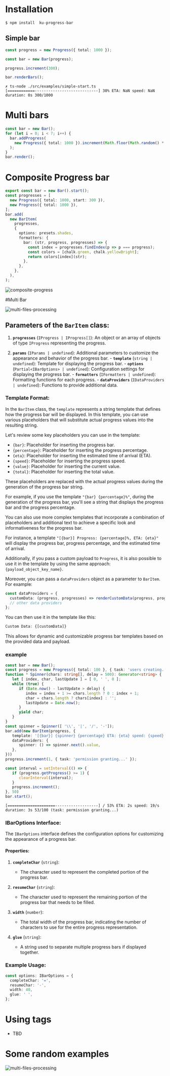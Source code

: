 # Installation

```
$ npm install  ku-progress-bar
```

## Simple bar
```typescript
const progress = new Progress({ total: 1000 });

const bar = new Bar(progress);

progress.increment(300);

bar.renderBars();
```

```console
✗ ts-node ./src/examples/simple-start.ts
[============----------------------------] 30% ETA: NaN speed: NaN duration: 0s 300/1000
```

# Multi bars

```typescript
const bar = new Bar();
for (let i = 0; i < 7; i++) {
  bar.addProgress(
    new Progress({ total: 1000 }).increment(Math.floor(Math.random() * 1000)),
  );
}
bar.render();
```
# Composite Progress bar
```typescript
export const bar = new Bar().start();
const progresses = [
  new Progress({ total: 1000, start: 300 }),
  new Progress({ total: 1000 }),
];
bar.add(
  new BarItem(
    progresses,
    {
      options: presets.shades,
      formatters: {
        bar: (str, progress, progresses) => {
          const index = progresses.findIndex(p => p === progress);
          const colors = [chalk.green, chalk.yellowBright];
          return colors[index](str);
        },
      },
    },
  ),
);
```

![composite-progress](src/docs/images/composite-progress.example.gif)

#Multi Bar

![multi-files-processing](src/docs/images/multi-files-processing.example.gif)

## Parameters of the `BarItem` class:

  1. **`progresses`** (`IProgress | IProgress[]`):
  An object or an array of objects of type `IProgress` representing the progress.

  2. **`params`** (`IParams | undefined`):
   Additional parameters to customize the appearance and behavior of the progress bar.
    - **`template`** (`string | undefined`): Template for displaying the progress bar.
    - **`options`** (`Partial<IBarOptions> | undefined`): Configuration settings for displaying the progress bar.
    - **`formatters`** (`IFormatters | undefined`): Formatting functions for each progress.
    - **`dataProviders`** (`IDataProviders | undefined`): Functions to provide additional data.

### Template Format:

In the `BarItem` class, the `template` represents a string template that defines how the progress bar will be displayed. In this template, you can use various placeholders that will substitute actual progress values into the resulting string.

Let's review some key placeholders you can use in the template:

  - `{bar}`: Placeholder for inserting the progress bar.
  - `{percentage}`: Placeholder for inserting the progress percentage.
  - `{eta}`: Placeholder for inserting the estimated time of arrival (ETA).
  - `{speed}`: Placeholder for inserting the progress speed.
  - `{value}`: Placeholder for inserting the current value.
  - `{total}`: Placeholder for inserting the total value.

These placeholders are replaced with the actual progress values during the generation of the progress bar string.

For example, if you use the template `"{bar} {percentage}%"`, during the generation of the progress bar, you'll see a string that displays the progress bar and the progress percentage.

You can also use more complex templates that incorporate a combination of placeholders and additional text to achieve a specific look and informativeness for the progress bar.

For instance, a template `"[{bar}] Progress: {percentage}%, ETA: {eta}"` will display the progress bar, progress percentage, and the estimated time of arrival.

Additionally, if you pass a custom payload to `Progress`, it is also possible to use it in the template by using the same approach: `{payload_object_key_name}`.

Moreover, you can pass a `dataProviders` object as a parameter to `BarItem`. For example:

```typescript
const dataProviders = {
  customData: (progress, progresses) => renderCustomData(progress, progresses),
  // other data providers
};
```

You can then use it in the template like this:

```typescript
Custom Data: {[customData]}
```
This allows for dynamic and customizable progress bar templates based on the provided data and payload.

### example
```typescript
const bar = new Bar();
const progress = new Progress({ total: 100 }, { task: 'users creating...' });
function * Spinner(chars: string[], delay = 500): Generator<string> {
   let [ index, char, lastUpdate ] = [ 0, ' ', 0 ];
   while (true) {
      if (Date.now() - lastUpdate > delay) {
         index = index + 1 >= chars.length ? 0 : index + 1;
         char = chars.length ? chars[index] : '';
         lastUpdate = Date.now();
      }
      yield char;
   }
}
const spinner = Spinner([ '\\', '|', '/', '-']);
bar.add(new BarItem(progress, {
   template: '[{bar}] {spinner} {percentage} ETA: {eta} speed: {speed} duration: {duration} {value}/{total} (task: {task})',
   dataProviders: {
      spinner: () => spinner.next().value,
   },
}))
progress.increment(1, { task: 'permission granting...' });

const interval = setInterval(() => {
   if (progress.getProgress() >= 1) {
      clearInterval(interval);
   }
   progress.increment();
}, 50)
bar.start();
```

```console
[=====================-------------------] / 53% ETA: 2s speed: 19/s duration: 3s 53/100 (task: permission granting...)
```

### IBarOptions Interface:

The `IBarOptions` interface defines the configuration options for customizing the appearance of a progress bar.

#### Properties:

 1. **`completeChar`** (`string`):
    - The character used to represent the completed portion of the progress bar.

 2. **`resumeChar`** (`string`):
    - The character used to represent the remaining portion of the progress bar that needs to be filled.

 3. **`width`** (`number`):
    - The total width of the progress bar, indicating the number of characters to use for the entire progress representation.

 4. **`glue`** (`string`):
    - A string used to separate multiple progress bars if displayed together.

### Example Usage:

```typescript
const options: IBarOptions = {
  completeChar: '=',
  resumeChar: '-',
  width: 40,
  glue: ' ',
};
```

# Using tags
 - TBD

# Some random examples

![multi-files-processing](src/docs/images/random.bar.example.gif)
